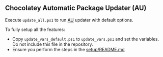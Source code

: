## Chocolatey Automatic Package Updater (AU)

Execute `update_all.ps1` to run [AU](https://chocolatey.org/packages/au) updater with default options. 

To fully setup all the features:

* Copy `update_vars_default.ps1` to `update_vars.ps1` and set the variables. Do not include this file in the repository.
* Ensure you perform the steps in the [setup/README.md](https://github.com/chocolatey/chocolatey-packages-template/blob/master/setup/README.md#automatic-updater-au)

